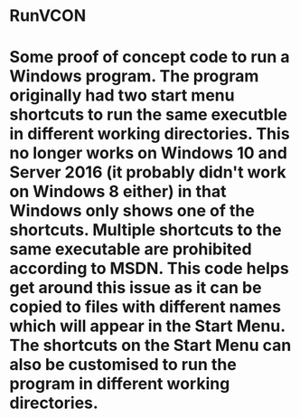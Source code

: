 # RunVCON
# Some proof of concept code to run a Windows program. The program originally had two start menu shortcuts to run the same executble in different working directories. This no longer works on Windows 10 and Server 2016 (it probably didn't work on Windows 8 either) in that Windows only shows one of the shortcuts. Multiple shortcuts to the same executable are prohibited according to MSDN. This code helps get around this issue as it can be copied to files with different names which will appear in the Start Menu. The shortcuts on the Start Menu can also be customised to run the program in different working directories.
